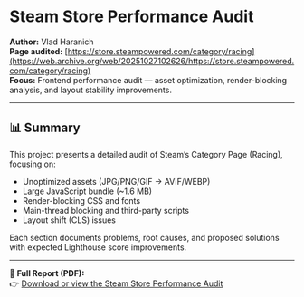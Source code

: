# Steam Store Performance Audit

**Author:** Vlad Haranich  
**Page audited:** [https://store.steampowered.com/category/racing](https://web.archive.org/web/20251027102626/https://store.steampowered.com/category/racing)  
**Focus:** Frontend performance audit — asset optimization, render-blocking analysis, and layout stability improvements.

---

## 📊 Summary

This project presents a detailed audit of Steam’s Category Page (Racing), focusing on:

- Unoptimized assets (JPG/PNG/GIF → AVIF/WEBP)
- Large JavaScript bundle (~1.6 MB)
- Render-blocking CSS and fonts
- Main-thread blocking and third-party scripts
- Layout shift (CLS) issues

Each section documents problems, root causes, and proposed solutions with expected Lighthouse score improvements.

---

📄 **Full Report (PDF):**  
👉 [Download or view the Steam Store Performance Audit](https://github.com/vladgaranich1993/performance-audit-steam/blob/main/Performance%20Audit%20Vlad%20Haranich.pdf)
